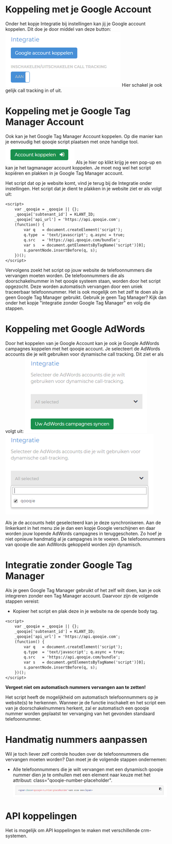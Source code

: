 <!-- TITLE: Koppelingen -->
# Koppeling met je Google Account
Onder het kopje Integratie bij instellingen kan jij je Google account koppelen. Dit doe je door middel van deze button:
![Integratie](/uploads/integratie.png "Integratie")
Hier schakel je ook gelijk call tracking in of uit.
# Koppeling met je Google Tag Manager Account
Ook kan je het Google Tag Manager Account koppelen. Op die manier kan je eenvoudig het qooqie script plaatsen met onze handige tool.
![Account Koppelen](/uploads/account-koppelen.png "Account Koppelen")
Als je hier op klikt krijg je een pop-up en kan je het tagmanager account koppelen. Je moet nog wel het script kopiëren en plakken in je Google Tag Manager account.

Het script dat op je website komt, vind je terug bij de Integratie onder instellingen. Het script dat je dient te plakken in je website ziet er als volgt uit:
```
<script>
    var _qooqie = _qooqie || {};
    _qooqie['subtenant_id'] = KLANT_ID;
    _qooqie['api_url'] = 'https://api.qooqie.com';
    (function() {
        var q   = document.createElement('script');
        q.type  = 'text/javascript'; q.async = true;
        q.src   = 'https://api.qooqie.com/bundle';
        var s   = document.getElementsByTagName('script')[0];
        s.parentNode.insertBefore(q, s);
    })();
</script>
```

Vervolgens zoekt het script op jouw website de telefoonnummers die vervangen moeten worden. De telefoonnummers die als doorschakelnummer in het qooqie systeem staan, worden door het script opgezocht. Deze worden automatisch vervangen door een uniek traceerbaar telefoonnummer. Het is ook mogelijk om het zelf te doen als je geen Google Tag Manager gebruikt. Gebruik je geen Tag Manager? Kijk dan onder het kopje "integratie zonder Google Tag Manager" en volg die stappen. 
# Koppeling met Google AdWords
Door het koppelen van je Google Account kan je ook je Google AdWords campagnes koppelen met het qooqie account. 
Je selecteert de AdWords accounts die je wilt gebruiken voor dynamische call tracking. Dit ziet er als volgt uit:
![Adwords](/uploads/adwords.png "Adwords")                                  ![Adwords 2](/uploads/adwords-2.png "Adwords 2")

Als je de accounts hebt geselecteerd kan je deze synchroniseren. Aan de linkerkant in het menu zie je dan een kopje Google verschijnen en daar worden jouw lopende AdWords campagnes in teruggeschoten. Zo hoef je niet opnieuw handmatig al je campagnes in te voeren. De telefoonnummers van qooqie die aan AdWords gekoppeld worden zijn dynamisch. 
# Integratie zonder Google Tag Manager
Als je geen Google Tag Manager gebruikt of het zelf wilt doen, kan je ook integreren zonder een Tag Manager account. Daarvoor zijn de volgende stappen vereist:

- Kopieer het script en plak deze in je website na de opende body tag.
```
<script>
    var _qooqie = _qooqie || {};
    _qooqie['subtenant_id'] = KLANT_ID;
    _qooqie['api_url'] = 'https://api.qooqie.com';
    (function() {
        var q   = document.createElement('script');
        q.type  = 'text/javascript'; q.async = true;
        q.src   = 'https://api.qooqie.com/bundle';
        var s   = document.getElementsByTagName('script')[0];
        s.parentNode.insertBefore(q, s);
    })();
</script>
```
**Vergeet niet om automatisch nummers vervangen aan te zetten!**

Het script heeft de mogelijkheid om automatisch telefoonnummers op je website(s) te herkennen. Wanneer je de functie inschakelt en het script een van je doorschakelnummers herkent, zal er automatisch een qooqie nummer worden geplaatst ter vervanging van het gevonden standaard telefoonnummer. 
# Handmatig nummers aanpassen
Wil je toch liever zelf controle houden over de telefoonnummers die vervangen moeten worden? Dan moet je de volgende stappen ondernemen:

- Alle telefoonnummers die je wilt vervangen met een dynamisch qooqie nummer dien je te omhullen met een element naar keuze met het attribuut: class="qooqie-number-placeholder".
![Span](/uploads/span.png "Span")
# API koppelingen
Het is mogelijk om API koppelingen te maken met verschillende crm-systemen. 

